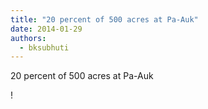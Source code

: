 ```yaml
---
title: "20 percent of 500 acres at Pa-Auk"
date: 2014-01-29
authors: 
  - bksubhuti
---
```


20 percent of 500 acres at Pa-Auk﻿

!

